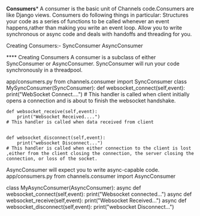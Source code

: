****Consumers*****
A consumer is the basic unit of Channels code.Consumers are like Django views.
Consumers do following things in particular:
Structures your code as a series of functions to be called whenever an event happens,rather than making you write an event loop.
Allow you to write synchronous or async code and deals with handoffs and threading for you.

Creating Consumers:-
SyncConsumer
AsyncConsumer

**** Creating Consumers
A consumer is a subclass of either SyncConsumer or AsyncConsumer.
SyncConsumer will run your code synchronously in a threadpool.

app/consumers.py
from channels.consumer import SyncConsumer
class MySyncConsumer(SyncConsumer):
    def websocket_connect(self,event):
        print("WebSocket Connect....") 
    # This handler is called when client initially opens a connection and is about to finish the websocket handshake.

    def websocket_receive(self,event):
        print("Websocket Received....")
    # This handler is called when data received from client


    def websocket_disconnect(self,event):
        print("websocket Disconnect...")
    # This handler is called when either connection to the client is lost ,either from the client closing the connection, the server closing the connection, or loss of the socket.

AsyncConsumer will expect you to write async-capable code.
app/consumers.py
from channels.consumer import AsyncConsumer

class MyAsyncConsumer(AsyncConsumer):
    async def websocket_connect(self,event):
        print("Websocket connected...")
    async def websocket_receive(self,event):
        print("Websocket Received...")
    async def websocket_disconnect(self,event):
        print("websocket Disconnect...")
        




